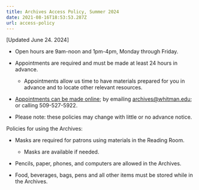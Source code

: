 ```yaml
---
title: Archives Access Policy, Summer 2024
date: 2021-08-16T18:53:53.287Z
url: access-policy
---
```

\[Updated June 24. 2024]

<!--StartFragment-->

* Open hours are 9am-noon and 1pm-4pm, Monday through Friday.
* Appointments are required and must be made at least 24 hours in advance.

  * Appointments allow us time to have materials prepared for you in advance and to locate other relevant resources.
* [Appointments can be made online](https://whitman.libcal.com/appointments); by emailing [archives@whitman.edu](mailto:archives@whitman.edu); or calling 509-527-5922.
* Please note: these policies may change with little or no advance notice.

Policies for using the Archives:

* Masks are required for patrons using materials in the Reading Room.

  * Masks are available if needed.
* Pencils, paper, phones, and computers are allowed in the Archives.
* Food, beverages, bags, pens and all other items must be stored while in the Archives.

<!--EndFragment-->
